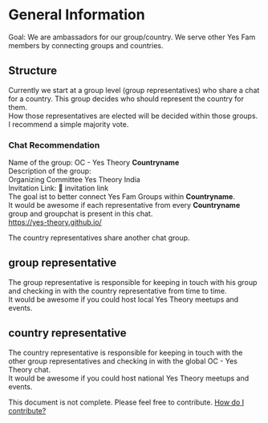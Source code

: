 # General Information
Goal: We are ambassadors for our group/country. We serve other Yes Fam members by connecting groups and countries.  
## Structure
Currently we start at a group level (group representatives) who share a chat for a country. This group decides who should represent the country for them.  
How those representatives are elected will be decided within those groups. I recommend a simple majority vote.
  
### Chat Recommendation
Name of the group: OC - Yes Theory **Countryname**  
Description of the group:  
Organizing Committee Yes Theory India  
Invitation Link: 📲 invitation link  
The goal ist to better connect Yes Fam Groups within **Countryname**.  
It would be awesome if each representative from every **Countryname** group and groupchat is present in this chat.  
https://yes-theory.github.io/  
  
The country representatives share another chat group.  

## group representative
The group representative is responsible for keeping in touch with his group and checking in with the country representative from time to time.  
It would be awesome if you could host local Yes Theory meetups and events.  
## country representative
The country representative is responsible for keeping in touch with the other group representatives and checking in with the global OC - Yes Theory chat.  
It would be awesome if you could host national Yes Theory meetups and events.  

This document is not complete. Please feel free to contribute. [How do I contribute?](https://github.com/Yes-Theory/yes-theory.github.io)